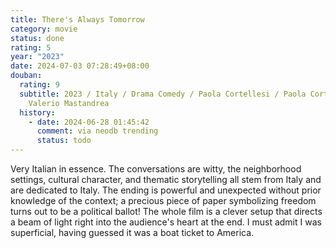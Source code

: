 ```yaml
---
title: There's Always Tomorrow
category: movie
status: done
rating: 5
year: "2023"
date: 2024-07-03 07:28:49+08:00
douban:
  rating: 9
  subtitle: 2023 / Italy / Drama Comedy / Paola Cortellesi / Paola Cortellesi,
    Valerio Mastandrea
  history:
    - date: 2024-06-28 01:45:42
      comment: via neodb trending
      status: todo
---
```


Very Italian in essence. The conversations are witty, the neighborhood settings, cultural character, and thematic storytelling all stem from Italy and are dedicated to Italy. The ending is powerful and unexpected without prior knowledge of the context; a precious piece of paper symbolizing freedom turns out to be a political ballot! The whole film is a clever setup that directs a beam of light right into the audience's heart at the end. I must admit I was superficial, having guessed it was a boat ticket to America.
